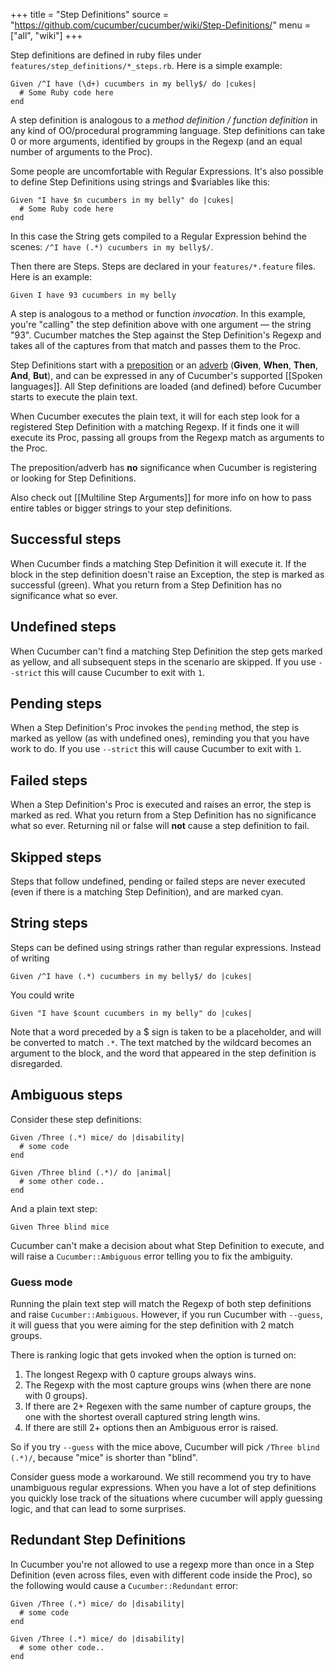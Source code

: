 +++
title = "Step Definitions"
source = "https://github.com/cucumber/cucumber/wiki/Step-Definitions/"
menu = ["all", "wiki"]
+++

Step definitions are defined in ruby files under <code>features/step\_definitions/\*\_steps.rb</code>. Here is a simple example:

```
Given /^I have (\d+) cucumbers in my belly$/ do |cukes|
  # Some Ruby code here
end
```

A step definition is analogous to a *method definition / function definition* in any kind of OO/procedural programming language. Step definitions can take 0 or more arguments, identified by groups in the Regexp (and an equal number of arguments to the Proc).

Some people are uncomfortable with Regular Expressions. It's also possible to define Step Definitions using strings and $variables like this:

```
Given "I have $n cucumbers in my belly" do |cukes|
  # Some Ruby code here
end
```

In this case the String gets compiled to a Regular Expression behind the scenes: <code>/^I have (.\*) cucumbers in my belly$/</code>.

Then there are Steps. Steps are declared in your <code>features/\*.feature</code> files. Here is an example:

    Given I have 93 cucumbers in my belly

A step is analogous to a method or function *invocation*. In this example, you're "calling" the step definition above with one argument — the string "93". Cucumber matches the Step against the Step Definition's Regexp and takes all of the captures from that match and passes them to the Proc.

Step Definitions start with a [preposition](http://www.merriam-webster.com/dictionary/given) or an [adverb](http://www.merriam-webster.com/dictionary/when) (**Given**, **When**, **Then**, **And**, **But**), and can be expressed in any of Cucumber's supported \[\[Spoken languages\]\]. All Step definitions are loaded (and defined) before Cucumber starts to execute the plain text.

When Cucumber executes the plain text, it will for each step look for a registered Step Definition with a matching Regexp. If it finds one it will execute its Proc, passing all groups from the Regexp match as arguments to the Proc.

The preposition/adverb has **no** significance when Cucumber is registering or looking for Step Definitions.

Also check out \[\[Multiline Step Arguments\]\] for more info on how to pass entire tables or bigger strings to your step definitions.

Successful steps
----------------

When Cucumber finds a matching Step Definition it will execute it. If the block in the step definition doesn't raise an Exception, the step is marked as successful (green). What you return from a Step Definition has no significance what so ever.

Undefined steps
---------------

When Cucumber can't find a matching Step Definition the step gets marked as yellow, and all subsequent steps in the scenario are skipped. If you use <code>--strict</code> this will cause Cucumber to exit with <code>1</code>.

Pending steps
-------------

When a Step Definition's Proc invokes the <code>pending</code> method, the step is marked as yellow (as with undefined ones), reminding you that you have work to do. If you use <code>--strict</code> this will cause Cucumber to exit with <code>1</code>.

Failed steps
------------

When a Step Definition's Proc is executed and raises an error, the step is marked as red. What you return from a Step Definition has no significance what so ever. Returning nil or false will **not** cause a step definition to fail.

Skipped steps
-------------

Steps that follow undefined, pending or failed steps are never executed (even if there is a matching Step Definition), and are marked cyan.

String steps
------------

Steps can be defined using strings rather than regular expressions. Instead of writing

```
Given /^I have (.*) cucumbers in my belly$/ do |cukes|
```

You could write

```
Given "I have $count cucumbers in my belly" do |cukes|
```

Note that a word preceded by a $ sign is taken to be a placeholder, and will be converted to match `.*`. The text matched by the wildcard becomes an argument to the block, and the word that appeared in the step definition is disregarded.

Ambiguous steps
---------------

Consider these step definitions:

```
Given /Three (.*) mice/ do |disability|
  # some code
end

Given /Three blind (.*)/ do |animal|
  # some other code..
end
```

And a plain text step:

    Given Three blind mice

Cucumber can't make a decision about what Step Definition to execute, and will raise a <code>Cucumber::Ambiguous</code> error telling you to fix the ambiguity.

### Guess mode

Running the plain text step will match the Regexp of both step definitions and raise <code>Cucumber::Ambiguous</code>. However,
if you run Cucumber with <code>--guess</code>, it will guess that you were aiming for the step definition with 2 match groups.

There is ranking logic that gets invoked when the option is turned on:

1.  The longest Regexp with 0 capture groups always wins.
2.  The Regexp with the most capture groups wins (when there are none with 0 groups).
3.  If there are 2+ Regexen with the same number of capture groups, the one with the shortest overall captured string length wins.
4.  If there are still 2+ options then an Ambiguous error is raised.

So if you try <code>--guess</code> with the mice above, Cucumber will pick <code>/Three blind (.\*)/</code>, because "mice" is shorter than "blind".

Consider guess mode a workaround. We still recommend you try to have unambiguous regular expressions. When you have a lot of step definitions you quickly lose track of the situations where cucumber will apply guessing logic, and that can lead to some surprises.

Redundant Step Definitions
--------------------------

In Cucumber you're not allowed to use a regexp more than once in a Step Definition (even across files, even with different code inside the Proc), so the following would cause a <code>Cucumber::Redundant</code> error:

```
Given /Three (.*) mice/ do |disability|
  # some code
end

Given /Three (.*) mice/ do |disability|
  # some other code..
end
```
